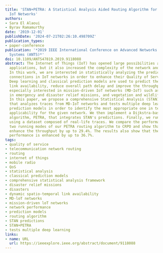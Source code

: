 ```yaml
---
title: 'STAN+PETRA: A Statistical Analysis Aided Routing Algorithm for QoS in Mission-Driven
  IoT Networks'
authors:
- Sara El Alaoui
- Byrav Ramamurthy
date: '2019-12-01'
publishDate: '2024-07-21T02:26:10.498709Z'
publication_types:
- paper-conference
publication: '*2019 IEEE International Conference on Advanced Networks and Telecommunications
  Systems (ANTS)*'
doi: 10.1109/ANTS47819.2019.9118088
abstract: The Internet of Things (IoT) has opened large possibilities and more advanced
  applications, but it also increased the complexity of the network and its challenges.
  In this work, we are interested in statistically analyzing the predictability of
  connections in IoT networks in order to enhance their Quality of Service (QoS).
  Deep learning and classical prediction models are used to predict the dynamic spatio-temporal
  link availability, reduce overall path delay and improve the throughput. We are
  especially interested in mission-driven IoT networks (MD-IoT) such as the ones deployed
  in emergency and disaster relief missions, and vegetation and wildlife monitoring.
  In this paper, we propose a comprehensive Statistical Analysis (STAN) framework,
  that analyzes traces from MD-IoT networks and tests multiple deep learning and classical
  prediction models in order to identify the most appropriate one in terms of its
  applicability for the given network. We then implement a Dijkstra-based routing
  algorithm, PETRA, that integrates STAN's predictions. Finally, we run experiments
  using a dataset composed of real-life traces. We compare the performance of the
  two running modes of our PETRA routing algorithm to CRPO and show that PETRA can
  enhance the throughput by up to 29.4%. The results also show that the overall network
  performance is enhanced by up to 36.7%.
tags:
- quality of service
- telecommunication network routing
- routing
- internet of things
- mobile radio
- QoS
- statistical analysis
- classical prediction models
- comprehensive statistical analysis framework
- disaster relief missions
- disasters
- dynamic spatio-temporal link availability
- MD-loT networks
- mission-driven loT networks
- network performance
- prediction models
- routing algorithm
- STAN predictions
- STAN+PETRA
- tests multiple deep learning
links:
- name: URL
  url: https://ieeexplore.ieee.org/abstract/document/9118088
---
```

